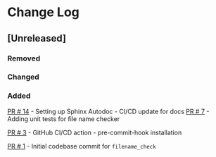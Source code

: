 # Change Log

## [Unreleased]


### Removed

### Changed

### Added
[PR # 14](https://github.com/spacetelescope/mast_contributor_tools/pull/14)
    - Setting up Sphinx Autodoc
    - CI/CD update for docs
[PR # 7](https://github.com/spacetelescope/mast_contributor_tools/pull/7)
    - Adding unit tests for file name checker

[PR # 3](https://github.com/spacetelescope/mast_contributor_tools/pull/3)
    - GitHub CI/CD action
    - pre-commit-hook installation

[PR # 1](https://github.com/spacetelescope/mast_contributor_tools/pull/1)
    - Initial codebase commit for `filename_check`

